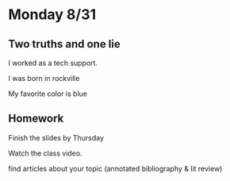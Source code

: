 # Monday 8/31

## Two truths and one lie

I worked as a tech support.

I was born in rockville

My favorite color is blue

## Homework

Finish the slides by Thursday

Watch the class video.

find articles about your topic (annotated bibliography & lit review)